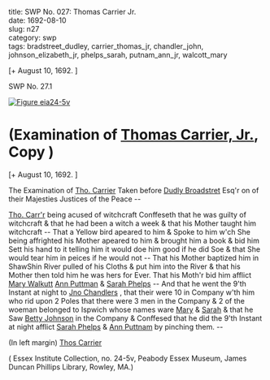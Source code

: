 title: SWP No. 027: Thomas Carrier Jr.  
date: 1692-08-10  
slug: n27  
category: swp  
tags: bradstreet_dudley, carrier_thomas_jr, chandler_john, johnson_elizabeth_jr, phelps_sarah, putnam_ann_jr, walcott_mary




[+ August 10, 1692. ]

<div markdown class="doc" id="n27.1">

<div class="doc_id">SWP No. 27.1</div>


<span markdown class="figure">[![Figure eia24-5v](archives/essex/eia/gifs/eia24-5v.gif)](archives/essex/eia/large/eia24-5v.jpg)</span>

# (Examination of [Thomas Carrier, Jr.](/tag/carrier_thomas_jr.html), Copy )

[+ August 10, 1692. ]

The Examination of [Tho. Carrier](/tag/carrier_thomas_jr.html) Taken before [Dudly Broadstret](/tag/bradstreet_dudley.html) Esq'r on of their Majesties Justices of the Peace --

[Tho. Carr'r](/tag/carrier_thomas_jr.html) being acused of witchcraft Conffeseth that he was  guilty of witchcraft & that he had been a witch a week & that his  Mother taught him witchcraft -- That a Yellow bird apeared to him & Spoke to him w'ch She  being affrighted his Mother apeared to him & brought him a book  & bid him Sett his hand to it telling him it would doe him good if he did Soe & that She would tear him in peices if he would not -- That his Mother baptized him in ShawShin River pulled of his  Cloths & put him into the River & that his Mother then told him he  was hers for Ever. That his Moth'r bid him afflict [Mary Walkutt](/tag/walcott_mary.html) [Ann Puttman](/tag/putnam_ann_jr.html) & [Sarah Phelps](/tag/phelps_sarah.html) -- And that he went the 9'th Instant at  night to [Jno Chandlers](/tag/chandler_john.html) , that their were 10 in Company w'th him who rid upon 2 Poles that there were 3 men in the Company & 2 of the  woeman belonged to Ispwich whose names ware [Mary](/tag/walcott_mary.html) & [Sarah](/tag/phelps_sarah.html) & that he Saw [Betty Johnson](/tag/johnson_elizabeth_jr.html) in the Company & Conffesed that he did  the 9'th Instant at night afflict [Sarah Phelps](/tag/phelps_sarah.html) & [Ann Puttnam](/tag/putnam_ann_jr.html) by pinching them. --

(In left margin) [Thos Carrier](/tag/carrier_thomas_jr.html)

( Essex Institute Collection, no. 24-5v, Peabody Essex Museum, James Duncan Phillips Library, Rowley, MA.)


</div>
